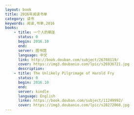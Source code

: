 ```yaml
---
layout: book
title: 2016年阅读书单
category: 读书
keywords: 阅读,书单,2016
books: 
    - title: 一个人的朝圣
      status: 0
      begin: 2016.10
      end:
      server: 图书馆
      language: 中文
      link: http://book.douban.com/subject/26708119/          
      cover: https://img3.doubanio.com/lpic/s26936721.jpg      
      description: 
    - title: The Unlikely Pilgrimage of Harold Fry
      status: 0
      begin: 2016.10
      end:
      server: kindle
      language: English
      linke: https://book.douban.com/subject/11249992/
      cover: https://img3.doubanio.com/lpic/s28272060.jpg
---
```





     
  